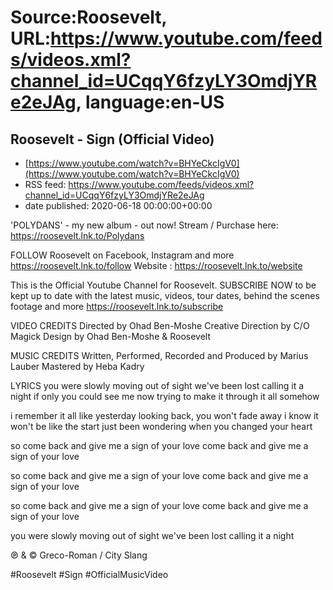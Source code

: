 # Source:Roosevelt, URL:https://www.youtube.com/feeds/videos.xml?channel_id=UCqqY6fzyLY3OmdjYRe2eJAg, language:en-US

## Roosevelt - Sign (Official Video)
 - [https://www.youtube.com/watch?v=BHYeCkcIgV0](https://www.youtube.com/watch?v=BHYeCkcIgV0)
 - RSS feed: https://www.youtube.com/feeds/videos.xml?channel_id=UCqqY6fzyLY3OmdjYRe2eJAg
 - date published: 2020-06-18 00:00:00+00:00

'POLYDANS' - my new album - out now! Stream / Purchase here: https://roosevelt.lnk.to/Polydans

FOLLOW Roosevelt on Facebook, Instagram and more https://roosevelt.lnk.to/follow
Website : https://roosevelt.lnk.to/website 

This is the Official Youtube Channel for Roosevelt. 
SUBSCRIBE NOW to be kept up to date with the latest music, videos, tour dates, behind the scenes footage and more https://roosevelt.lnk.to/subscribe

VIDEO CREDITS
Directed by Ohad Ben-Moshe 
Creative Direction by C/O Magick 
Design by Ohad Ben-Moshe & Roosevelt 

MUSIC CREDITS
Written, Performed, Recorded and Produced by Marius Lauber 
Mastered by Heba Kadry 


LYRICS
you were slowly moving out of sight
we've been lost calling it a night 
if only you could see me now
trying to make it through it all somehow
 
i remember it all like yesterday
looking back, you won't fade away
i know it won't be like the start
just been wondering when you changed your heart
 
so come back 
and give me a sign of your love
come back
and give me a sign of your love
 
so come back 
and give me a sign of your love
come back
and give me a sign of your love
 
so come back 
and give me a sign of your love
come back
and give me a sign of your love
 
you were slowly moving out of sight
we've been lost calling it a night 



℗ & © Greco-Roman / City Slang             

#Roosevelt #Sign #OfficialMusicVideo

